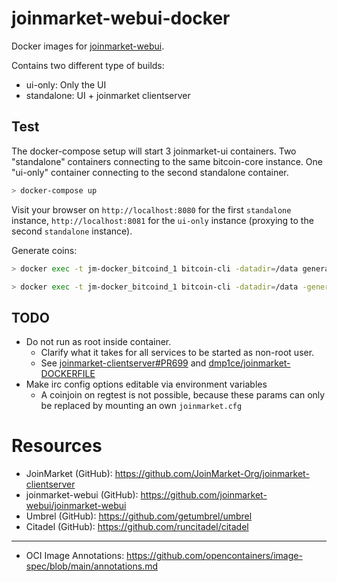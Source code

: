 # joinmarket-webui-docker

Docker images for [joinmarket-webui](https://github.com/joinmarket-webui/joinmarket-webui).

Contains two different type of builds:
- ui-only: Only the UI
- standalone: UI + joinmarket clientserver

## Test
The docker-compose setup will start 3 joinmarket-ui containers. 
Two "standalone" containers connecting to the same bitcoin-core instance.
One "ui-only" container connecting to the second standalone container.

```sh
> docker-compose up
```

Visit your browser on `http://localhost:8080` for the first `standalone` instance, 
`http://localhost:8081` for the `ui-only` instance (proxying to the second `standalone` instance).

Generate coins:
```sh
> docker exec -t jm-docker_bitcoind_1 bitcoin-cli -datadir=/data generatetoaddress 1 $target_address
```
```sh
> docker exec -t jm-docker_bitcoind_1 bitcoin-cli -datadir=/data -generate 100
```

## TODO
- Do not run as root inside container.
  - Clarify what it takes for all services to be started as non-root user.
  - See [joinmarket-clientserver#PR699](https://github.com/JoinMarket-Org/joinmarket-clientserver/pull/669) and
    [dmp1ce/joinmarket-DOCKERFILE](https://github.com/dmp1ce/joinmarket-DOCKERFILE)
- Make irc config options editable via environment variables
  - A coinjoin on regtest is not possible, because these params can only be replaced by mounting an own `joinmarket.cfg`

# Resources
- JoinMarket (GitHub): https://github.com/JoinMarket-Org/joinmarket-clientserver
- joinmarket-webui (GitHub): https://github.com/joinmarket-webui/joinmarket-webui
- Umbrel (GitHub): https://github.com/getumbrel/umbrel
- Citadel (GitHub): https://github.com/runcitadel/citadel
---
- OCI Image Annotations: https://github.com/opencontainers/image-spec/blob/main/annotations.md
